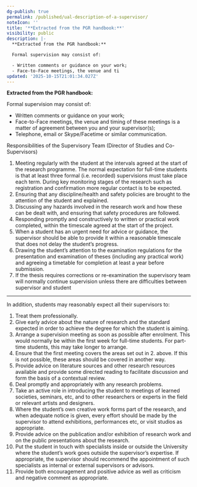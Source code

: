 ```yaml
---
dg-publish: true
permalink: /published/ual-description-of-a-supervisor/
noteIcon: ''
title: '**Extracted from the PGR handbook:**'
visibility: public
description: |-
  **Extracted from the PGR handbook:**

  Formal supervision may consist of:

  - Written comments or guidance on your work;
  - Face-to-Face meetings, the venue and ti
updated: '2025-10-15T21:01:34.027Z'
---
```



**Extracted from the PGR handbook:**

Formal supervision may consist of:

- Written comments or guidance on your work;
- Face-to-Face meetings, the venue and timing of these meetings is a matter of agreement between you and your supervisor(s);
- Telephone, email or Skype/Facetime or similar communication.

Responsibilities of the Supervisory Team (Director of Studies and Co- Supervisors)

1. Meeting regularly with the student at the intervals agreed at the start of the research programme. The normal expectation for full-time students is that at least three formal (i.e. recorded) supervisions must take place each term. During key monitoring stages of the research such as registration and confirmation more regular contact is to be expected.
2. Ensuring that any discipline/health and safety policies are brought to the attention of the student and explained.
3. Discussing any hazards involved in the research work and how these can be dealt with, and ensuring that safety procedures are followed.
4. Responding promptly and constructively to written or practical work completed, within the timescale agreed at the start of the project.
5. When a student has an urgent need for advice or guidance, the supervisor should be able to provide it within a reasonable timescale that does not delay the student’s progress.
6. Drawing the student’s attention to the examination regulations for the presentation and examination of theses (including any practical work) and agreeing a timetable for completion at least a year before submission.
7. If the thesis requires corrections or re-examination the supervisory team will normally continue supervision unless there are difficulties between supervisor and student

---

In addition, students may reasonably expect all their supervisors to:

1. Treat them professionally.
2. Give early advice about the nature of research and the standard expected in order to achieve the degree for which the student is aiming.
3. Arrange a supervision meeting as soon as possible after enrolment. This would normally be within the first week for full-time students. For part-time students, this may take longer to arrange.
4. Ensure that the first meeting covers the areas set out in 2. above. If this is not possible, these areas should be covered in another way.
5. Provide advice on literature sources and other research resources available and provide some directed reading to facilitate discussion and form the basis of a contextual review.
6. Deal promptly and appropriately with any research problems.
7. Take an active role in introducing the student to meetings of learned societies, seminars, etc, and to other researchers or experts in the field or relevant artists and designers.
8. Where the student’s own creative work forms part of the research, and when adequate notice is given, every effort should be made by the supervisor to attend exhibitions, performances etc, or visit studios as appropriate.
9. Provide advice on the publication and/or exhibition of research work and on the public presentations about the research.
10. Put the student in touch with specialists inside or outside the University where the student’s work goes outside the supervisor’s expertise. If appropriate, the supervisor should recommend the appointment of such specialists as internal or external supervisors or advisors.
11. Provide both encouragement and positive advice as well as criticism and negative comment as appropriate.
